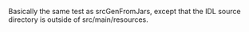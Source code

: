 Basically the same test as srcGenFromJars, except that the IDL source directory
is outside of src/main/resources.
